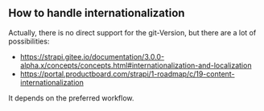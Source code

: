 ## How to handle internationalization
Actually, there is no direct support for the git-Version, but there are a lot of possibilities: 
- https://strapi.gitee.io/documentation/3.0.0-alpha.x/concepts/concepts.html#internationalization-and-localization
- https://portal.productboard.com/strapi/1-roadmap/c/19-content-internationalization

It depends on the preferred workflow.
  